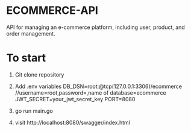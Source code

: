 # ECOMMERCE-API
API for managing an e-commerce platform, including user, product, and order management.

# To start

1) Git clone repository 

2)  Add .env variables
DB_DSN=root:@tcp(127.0.0.1:3306)/ecommerce //username=root,password=,name of database=ecommerce
JWT_SECRET=your_jwt_secret_key
PORT=8080

3) go run main.go

4) visit http://localhost:8080/swagger/index.html

